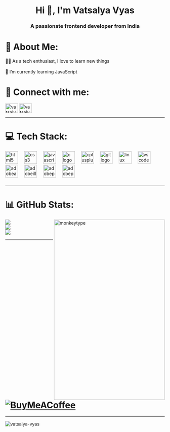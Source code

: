 <h1 align="center">Hi 👋, I'm Vatsalya Vyas</h1>
<h3 align="center">A passionate frontend developer from India</h3>

# 💫 About Me:

🧑‍💻 As a tech enthusiast, I love to learn new things<br><br>🌱 I’m currently learning JavaScript 

# 🔗 Connect with me:
<p align="left">
<a href="https://twitter.com/vatsalyavyas_" target="blank"><img align="center" src="https://raw.githubusercontent.com/rahuldkjain/github-profile-readme-generator/master/src/images/icons/Social/twitter.svg" alt="vatsalyavyas_" height="30" width="40" /></a>
<a href="https://linkedin.com/in/vatsalya-vyas-83a118266" target="blank"><img align="center" src="https://raw.githubusercontent.com/rahuldkjain/github-profile-readme-generator/master/src/images/icons/Social/linked-in-alt.svg" alt="vatsalya-vyas-83a118266" height="30" width="40" /></a>
</p>

---

# 💻 Tech Stack:
<div align="left">
  <img src="https://cdn.jsdelivr.net/gh/devicons/devicon/icons/html5/html5-original.svg" height="40" alt="html5 logo"  />
  <img width="12" />
  <img src="https://cdn.jsdelivr.net/gh/devicons/devicon/icons/css3/css3-original.svg" height="40" alt="css3 logo"  />
  <img width="12" />
  <img src="https://cdn.jsdelivr.net/gh/devicons/devicon/icons/javascript/javascript-original.svg" height="40" alt="javascript logo"  />
  <img width="12" />
  <img src="https://cdn.jsdelivr.net/gh/devicons/devicon/icons/c/c-original.svg" height="40" alt="c logo"  />
  <img width="12" />
  <img src="https://cdn.jsdelivr.net/gh/devicons/devicon/icons/cplusplus/cplusplus-original.svg" height="40" alt="cplusplus logo"  />
  <img width="12" />
  <img src="https://cdn.jsdelivr.net/gh/devicons/devicon/icons/git/git-original.svg" height="40" alt="git logo"  />
  <img width="12" />
  <img src="https://cdn.jsdelivr.net/gh/devicons/devicon/icons/linux/linux-original.svg" height="40" alt="linux logo"  />
  <img width="12" />
  <img src="https://cdn.jsdelivr.net/gh/devicons/devicon/icons/vscode/vscode-original.svg" height="40" alt="vscode logo"  />
  <img width="12" />
  <img src="https://skillicons.dev/icons?i=ae" height="40" alt="adobeaftereffects logo"  />
  <img width="12" />
  <img src="https://skillicons.dev/icons?i=ai" height="40" alt="adobeillustrator logo"  />
  <img width="12" />
  <img src="https://skillicons.dev/icons?i=ps" height="40" alt="adobephotoshop logo"  />
  <img width="12" />
  <img src="https://skillicons.dev/icons?i=pr" height="40" alt="adobepremierepro logo"  />
</div>

###
---
# 📊 GitHub Stats:

<img align="right" src="https://media.tenor.com/lZu4L6XT0fsAAAAd/monkeytype-monkey.gif" alt="monkeytype" width="350" height="570">

![](https://github-readme-streak-stats.herokuapp.com/?user=vatsalya-vyas&theme=dark&hide_border=false)<br/>
![](https://github-readme-stats.vercel.app/api?username=vatsalya-vyas&theme=dark&hide_border=false&include_all_commits=false&count_private=false)<br/>
![](https://github-readme-stats.vercel.app/api/top-langs/?username=vatsalya-vyas&theme=dark&hide_border=false&include_all_commits=false&count_private=false&layout=compact)


---
# [![BuyMeACoffee](https://img.shields.io/badge/Buy%20Me%20a%20Coffee-ffdd00?style=for-the-badge&logo=buy-me-a-coffee&logoColor=black)](https://buymeacoffee.com/vatsalya) 

---
<p align="left"> <img src="https://komarev.com/ghpvc/?username=vatsalya-vyas&label=Profile%20views&color=000000&style=flat" alt="vatsalya-vyas" /> </p>
